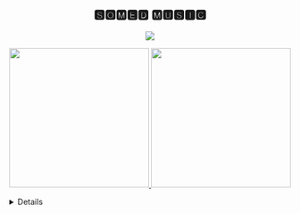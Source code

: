 <h2 align="center">🆂🅾🅼🅴🅳 🅼🆄🆂🅸🅲</h2>

<p align="center">
  <img src="https://telegra.ph/file/ba582d379f2586f227d66.png">
</p>


<p align="center">
<a href="https://dashboard.heroku.com/new?template=https://github.com/iskandar777-dar/CilikMusic"><img src="https://img.shields.io/badge/Deploy%20To%20Heroku-blueviolet?style=for-the-badge&logo=heroku" width="250""/</a>  
<a href="https://telegram.dog/XTZ_HerokuBot?start=aXNrYW5kYXI3NzctZGFyL0NpbGlrTXVzaWMgbWFzdGVy"><img src="https://img.shields.io/badge/Deploy%20Via%20Telegram-blue?style=for-the-badge&logo=telegram" width="250""/</a>  </p>

<p align="center">
</details>

<details>
<summary><b> TAP </b></summary>
<br>

- [Yukki Music](https://github.com/TeamYukki/YukkiMusicBot)  
- [Pyrogram](https://github.com/pyrogram/pyrogram)
- [Py-Tgcalls](https://github.com/pytgcalls/pytgcalls)
- [CallsMusic Team](https://github.com/Callsmusic)
- [TheHamkerCat](https://github.com/TheHamkerCat)
- [Charon Baglari](https://github.com/XCBv021)
</p>
